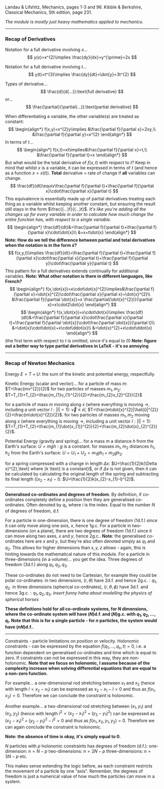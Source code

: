 Landau & Lifshitz, Mechanics, pages 1-3 and 96.
Kibble & Berkshire, Classical Mechanics, 5th edition, page 231.

*The module is mostly just heavy mathematics applied to mechanics.*

---

### Recap of Derivatives

Notation for a full derivative involving $x$...
$$
y(x)=x^{2}\implies \frac{dy}{dx}=y^{\prime}=2x
$$

Notation for a full derivative involving $t$...
$$
y(t)=t^{3}\implies \frac{dy}{dt}=\dot{y}=3t^{2}
$$

Types of derivative...
$$
\frac{d}{d(...)}:\text{full derivative}
$$
or...
$$
\frac{\partial}{\partial(...)}:\text{partial derivative}
$$

When differentiating a variable, the other variable(s) are treated as constant:
$$
\begin{align*}
f(x,y)=x^{2}y\implies &\frac{\partial f}{\partial x}=2xy,\\
&\frac{\partial f}{\partial y}=x^{2}
\end{align*}
$$
In terms of $t$...
$$
\begin{align*}
f(x,t)=xt\implies&\frac{\partial f}{\partial x}=t,\\
&\frac{\partial f}{\partial t}=x
\end{align*}
$$
But what would be the total derivative of $f(x,t)$ with respect to $t$? Keep in mind that whilst $x$ is a variable, it can be expressed in terms of $t$ (and hence as a function $x=x(t)$). **Total** derivative = rate of change if **all** variables can change.
$$
\frac{df}{dt}\equiv\frac{\partial f}{\partial t}+\frac{\partial f}{\partial x}\cdot\frac{\partial x}{\partial t}
$$
This equivalence is essentially made up of partial derivatives treating each thing as a variable whilst keeping another constant, but ensuring the result still stays in the form $\frac{(...)f}{(...)t}$. *It's like you're adding all the changes up for every variable in order to calculate how much change the entire function has, with respect to a single variable.*
$$
\begin{align*}
\frac{df}{dt}&=\frac{\partial f}{\partial t}+\frac{\partial f}{\partial x}\cdot\dot{x}\\
&=x+t\dot{x}
\end{align*}
$$
**Note: How do we tell the difference between partial and total derivatives when the notation is in the form $\dot{x}$?**
$$
f(x,y,t)\implies \frac{df}{dt}=\frac{\partial f}{\partial t}+\frac{\partial f}{\partial x}\cdot\frac{\partial x}{\partial t}+\frac{\partial f}{\partial y}\cdot\frac{\partial y}{\partial t}
$$
This pattern for a full derivatives extends continually for additional variables. **Note: What other notation is there in different languages, like French?**
$$
\begin{align*}
f(x,\dot{x})=x\cdot\dot{x}^{2}\implies&\frac{\partial f}{\partial x}=\dot{x}^{2}\cdot\frac{\partial x}{\partial x}=\dot{x}^{2}\\
&\frac{\partial f}{\partial \dot{x}}=x \frac{\partial(\dot{x}^{2})}{\partial x}=x\cdot2\dot{x}
\end{align*}
$$
$$
\begin{align*}
f(x,\dot{x})=x\cdot\dot{x}\implies \frac{df}{dt}&=\frac{\partial f}{\partial x}\cdot\frac{\partial x}{\partial t}+\frac{\partial f}{\partial \dot{x}}\cdot\frac{\partial \dot{x}}{\partial t}\\
&=\dot{x}\cdot\dot{x}+x\cdot\ddot{x}\\
&=\dot{x}^{2}+x\cdot\ddot{x}
\end{align*}
$$
(the first term with respect to $t$ is omitted, since it's equal to $0$)
**Note: figure out a better way to type partial derivatives in LaTeX - it's so annoying**

---

### Recap of Newton Mechanics

Energy $E=T+U$: the sum of the kinetic and potential energy, respectfully.

Kinetic Energy (scalar and vector)...
for a particle of mass $m$: $T=\frac{mv^{2}}{2}$
for two particles of masses $m_{1},m_{2}$: $T=T_{1}+T_{2}=\frac{m_{1}v_{1}^{2}}{2}+\frac{m_{2}v_{2}^{2}}{2}$

for a particle of mass $m$ moving along $x$ (where everything is moving ->, including a unit vector $\hat{i}:|\hat{i}|=1$): $\vec{v}\equiv \dot{x}\hat{i}$, $T=\frac{m\dot{x}^{2}|\hat{i}|^{2}}{2}=\frac{m\dot{x}^{2}}{2}$.
for two particles of masses $m_{1},m_{2}$ moving along $x$ (where everything is moving ->, including a unit vector $\hat{i}:|\hat{i}|=1$): $T=T_{1}+T_{2}=\frac{m_{1}\dot{x_{1}}^{2}}{2}+\frac{m_{2}\dot{x}_{2}^{2}}{2}$.


Potential Energy (gravity and spring)...
for a mass $m$ a distance $h$ from the Earth's surface: $U=mgh:g \text{ is a constant}$.
for masses $m_{1},m_{2}$ distances $h_{1},h_{2}$ from the Earth's surface: $U=U_{1}+U_{2}=m_{1}gh_{1}+m_{2}gh_{2}$.

for a spring compressed with a change in length $\Delta{x}$: $U=\frac{1}{2}k(\Delta x)^{2},\text{ where }k \text{ is a constant}$, or if $\Delta x$ is not given, then it can be calculated by calculating the original length of the spring and subtracting its final length ($(x_{2}-x_{1})-l$): $U=\frac{1}{2}k(x_{2}-x_{1}-l)^{2}$.

---

**Generalised co-ordinates and degrees of freedom**.
By definition, if co-ordinates completely define a position then they are generalised co-ordinates.
Often denoted by $q_{i}$, where $i$ is the index.
Equal to the number $N$ of degrees of freedom, $\text{d.f.}$

For a particle in one-dimension, there is one degree of freedom ($1\text{d.f.}$) since it can only move along one axis, $x$, hence $1\text{g.c.}$
For a particle in two-dimensions (on a plane), there are two degrees of freedom ($1\text{d.f.}$) since it can move along two axes, $x$ and $y$, hence $2\text{g.c.}$.
**Note**: the generalised co-ordinates here are $x$ and $y$, but they're also often denoted simply as $q_{1}$ and $q_{2}$. This allows for higher dimensions than $x,y,z$ allows - again, this is hinting towards the mathematical nature of this module.
For a particle in three-dimensions (in a volume)... you get the idea. Three degrees of freedom ($3\text{d.f.}$) along $q_{1},q_{2},q_{3}$.

These co-ordinates do not need to be Cartesian, for example they could be polar co-ordinates:
in two dimensions, $(r,\theta)$ have $2\text{d.f.}$ and hence $2\text{g.c.}:q_{1},q_{2}$.
in three dimensions (spherical co-ordinates), $(r,\theta,\phi)$ have $3\text{d.f.}$ and hence $3\text{g.c.}:q_{1},q_{2},q_{3}$. *insert funny haha about modelling the physics of spherical horses*

**These definitions hold for all co-ordinate systems, for $N$ dimensions, where the co-ordinate system will have $(N) \text{d.f.}$ and $(N) \text{g.c.}$ with $q_{1},q_{2},\ldots,q_{i}$. Note that this is for a single particle - for $n$ particles, the system would have $(nN) \text{d.f.}$.**

---

Constraints - particle limitations on position or velocity.
Holonomic constraints - can be expressed by the equation $f(q_{1},\ldots,q_{s},t)=0$, i.e. a function dependent on generalised co-ordinates and time which is equal to zero.
If constraints can not be expressed in this way, they are non-holonomic.
**Note that we focus on holonomic, I assume because of the complexity increase when solving differential equations that are equal to a non-zero function.**

For example...
a one-dimensional rod stretching between $x_{1}$ and $x_{2}$ (hence with length $l=x_{2}-x_{1}$) can be expressed as $x_{2}-x_{1}-l=0$ and thus as $f(x_{1},x_{2})=0$. Therefore we can conclude the constraint is holonomic.

Another example...
a two-dimensional rod stretching between $(x_{1},y_{1})$ and $(x_{2},y_{2})$ (hence with length $l^{2}=(x_{2}-x_{1})^{2}+(y_{2}-y_{1})^{2}$) can be expressed as $(x_{2}-x_{1})^{2}+(y_{2}-y_{1})^{2}-l^{2}=0$ and thus as $f(x_{1},x_{2},y_{1},y_{2})=0$. Therefore we can again conclude the constraint is holonomic.

**Note: the absence of time is okay, it's simply equal to $0$.**

$N$ particles with $p$ holonomic constraints has degrees of freedom ($\text{d.f.}$):
one-dimension: $n=N-p$
two-dimensions: $n=2N-p$
three-dimensions: $n=3N-p$
etc.

This makes sense extending the logic before, as each constraint restricts the movement of a particle by one "axis". Remember, the degrees of freedom is just a numerical value of how much the particles can move in a system.